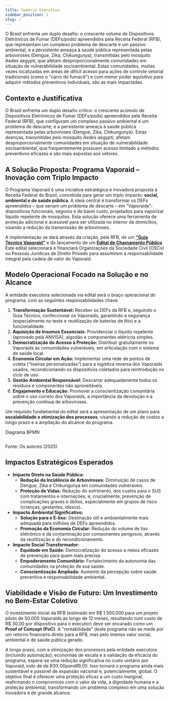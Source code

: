 ```yaml
---
title: Sumário Executivo
sidebar_position: 1
slug: /
---
```


O Brasil enfrenta um duplo desafio: o crescente volume de Dispositivos Eletrônicos de Fumar (DEFs/pods) apreendidos pela Receita Federal (RFB), que representam um complexo problema de descarte e um passivo ambiental, e a persistente ameaça à saúde pública representada pelas arboviroses (Dengue, Zika, Chikungunya), transmitidas pelo mosquito Aedes aegypti, que afetam desproporcionalmente comunidades em situação de vulnerabilidade socioambiental. Estas comunidades, muitas vezes localizadas em áreas de difícil acesso para ações de controle vetorial tradicionais (como o "carro do fumacê") e com menor poder aquisitivo para adquirir métodos preventivos individuais, são as mais impactadas.

## Contexto e Justificativa

O Brasil enfrenta um duplo desafio crítico: o crescente acúmulo de Dispositivos Eletrônicos de Fumar (DEFs/pods) apreendidos pela Receita Federal (RFB), que configuram um complexo passivo ambiental e um problema de descarte; e a persistente ameaça à saúde pública representada pelas arboviroses (Dengue, Zika, Chikungunya). Estas doenças, transmitidas pelo mosquito *Aedes aegypti*, afetam desproporcionalmente comunidades em situação de vulnerabilidade socioambiental, que frequentemente possuem acesso limitado a métodos preventivos eficazes e são mais expostas aos vetores.

## A Solução Proposta: Programa Vaporaid – Inovação com Triplo Impacto

O Programa Vaporaid é uma iniciativa estratégica e inovadora proposta à Receita Federal do Brasil, concebida para gerar um triplo impacto: **social, ambiental e de saúde pública**. A ideia central é transformar os DEFs apreendidos – que seriam um problema de descarte – em "Vaporaids": dispositivos funcionais, seguros e de baixo custo, projetados para vaporizar líquido repelente de mosquitos. Esta solução oferece uma ferramenta de proteção adicional e acessível para ser utilizada no interior de domicílios, visando a redução da transmissão de arboviroses.

A implementação se dará através da criação, pela RFB, de um [**"Guia Técnico Vaporaid"**](https://www.canva.com/design/DAGpDxXl79w/rgA3nrl68XLV2Tc6VmH4gA/edit?utm_content=DAGpDxXl79w&utm_campaign=designshare&utm_medium=link2&utm_source=sharebutton) e do lançamento de um [**Edital de Chamamento Público**](https://docs.google.com/document/d/1y-GHCs55_5DZFfU7q9K-wJNUsF2mrYh-fzYIvCjmewA/edit?usp=sharing) Este edital selecionará e financiará Organizações da Sociedade Civil (OSCs) ou Pessoas Jurídicas de Direito Privado para assumirem a responsabilidade integral pela cadeia de valor do Vaporaid.

## Modelo Operacional Focado na Solução e no Alcance

A entidade executora selecionada via edital será o braço operacional do programa, com as seguintes responsabilidades chave:

1.  **Transformação Sustentável:** Receber os DEFs da RFB e, seguindo o Guia Técnico, confeccionar os Vaporaids, garantindo a segurança (especialmente no teste e reutilização de baterias de lítio) e a funcionalidade.
2.  **Aquisição de Insumos Essenciais:** Providenciar o líquido repelente (aprovado pela ANVISA), algodão e componentes elétricos simples.
3.  **Democratização do Acesso à Proteção:** Distribuir gratuitamente os Vaporaids às comunidades vulneráveis, em articulação com o sistema de saúde local.
4.  **Economia Circular em Ação:** Implementar uma rede de pontos de coleta ("lixeiras personalizadas") para a logística reversa dos Vaporaids usados, recondicionando os dispositivos coletados para reintrodução no ciclo de uso.
5.  **Gestão Ambiental Responsável:** Descartar adequadamente todos os resíduos e componentes não aproveitáveis.
6.  **Engajamento e Educação:** Promover a conscientização comunitária sobre o uso correto dos Vaporaids, a importância da devolução e a prevenção contínua de arboviroses.

Um requisito fundamental do edital será a apresentação de um plano para **escalabilidade e otimização dos processos**, visando a redução de custos a longo prazo e a ampliação do alcance do programa.

<p style={{textAlign: 'center'}}>Diagrama BPMN</p>
<div style={{margin: 25}}>
    <div style={{textAlign: 'center'}}>
        <img src={require("../static/img/bpmn_logistico.png").default} style={{width: 800}} alt="" />
        <br />
    </div>
</div>
<p style={{textAlign: 'center'}}>Fonte: Os autores (2025)</p>

## Impactos Estratégicos Esperados

* **Impacto Direto na Saúde Pública:**
    * **Redução da Incidência de Arboviroses:** Diminuição de casos de Dengue, Zika e Chikungunya em comunidades vulneráveis.
    * **Proteção de Vidas:** Redução do sofrimento, dos custos para o SUS com tratamentos e internações, e, crucialmente, prevenção de complicações graves e óbitos, especialmente em grupos de risco (crianças, gestantes, idosos).
* **Impacto Ambiental Significativo:**
    * **Solução para o E-lixo:** Destinação útil e ambientalmente mais adequada para milhões de DEFs apreendidos.
    * **Promoção da Economia Circular:** Redução do volume de lixo eletrônico e da contaminação por componentes perigosos, através da reutilização e do recondicionamento.
* **Impacto Social Transformador:**
    * **Equidade em Saúde:** Democratização do acesso a meios eficazes de prevenção para quem mais precisa.
    * **Empoderamento Comunitário:** Fortalecimento da autonomia das comunidades na proteção de sua saúde.
    * **Conscientização Ampliada:** Aumento da percepção sobre saúde preventiva e responsabilidade ambiental.





## Viabilidade e Visão de Futuro: Um Investimento no Bem-Estar Coletivo

O investimento inicial da RFB (estimado em R$ 1.500.000 para um projeto piloto de 50.000 Vaporaids ao longo de 12 meses, resultando num custo de R$ 30,00 por dispositivo para o executor) deve ser encarado como um **Proof of Concept (PoC)**. A "rentabilidade" deste programa não se mede por um retorno financeiro direto para a RFB, mas pelo imenso valor social, ambiental e de saúde pública gerado.

A longo prazo, com a otimização dos processos pela entidade executora (incluindo automação), economias de escala e a validação da eficácia do programa, espera-se uma redução significativa no custo unitário por Vaporaid, indo de de R$30,00 para R$9,00. Isso tornará o programa ainda mais sustentável e passível de expansão nacional e, potencialmente, global. O objetivo final é oferecer uma proteção eficaz a um custo marginal, reafirmando o compromisso com o valor da vida, a dignidade humana e a proteção ambiental, transformando um problema complexo em uma solução inovadora e de grande alcance.